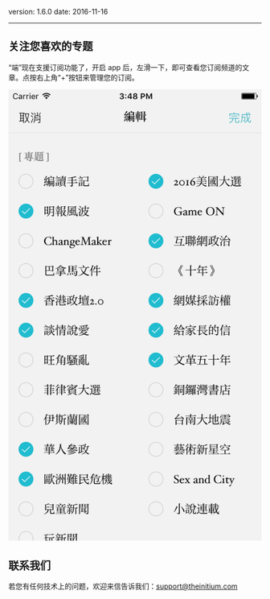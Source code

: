 version: 1.6.0
date: 2016-11-16

---

## 关注您喜欢的专题

“端”现在支援订阅功能了，开启 app 后，左滑一下，即可查看您订阅频道的文章。点按右上角“+”按钮来管理您的订阅。

![Today Widget](./subscription_edit.png)

## 联系我们

若您有任何技术上的问题，欢迎来信告诉我们：[support@theinitium.com](mailto:support@theinitium.com)
